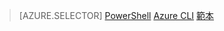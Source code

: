> [AZURE.SELECTOR]
>[PowerShell](virtual-network-deploy-multinic-arm-ps.md)
>[Azure CLI](virtual-network-deploy-multinic-arm-cli.md)
>[範本](virtual-network-deploy-multinic-arm-template.md)





